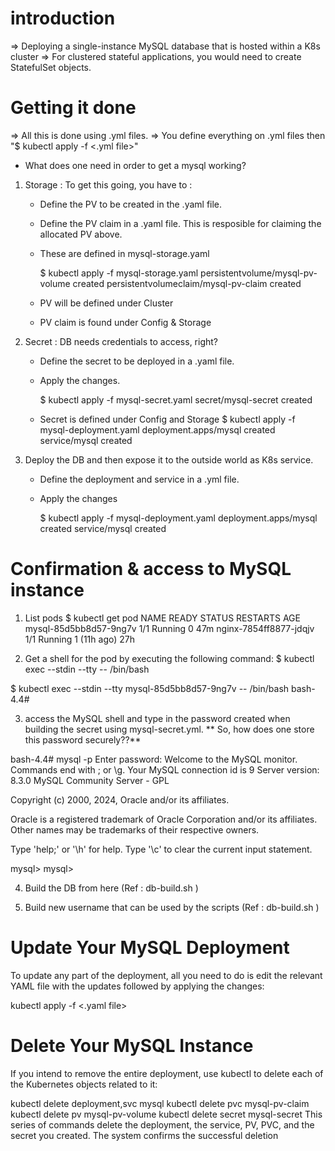 # introduction
=> Deploying a single-instance MySQL database that is hosted within a K8s cluster
=> For clustered stateful applications, you would need to create StatefulSet objects.

# Getting it done

=> All this is done using .yml files.
=> You define everything on .yml files then "$ kubectl apply -f <.yml file>"

- What does one need in order to get a mysql working?
1. Storage : To get this going, you have to :
   - Define the PV to be created in the .yaml file.
   - Define the PV claim in a .yaml file. This is resposible for claiming the allocated PV above.
   - These are defined in mysql-storage.yaml

     $ kubectl apply -f mysql-storage.yaml
       persistentvolume/mysql-pv-volume created
       persistentvolumeclaim/mysql-pv-claim created
   - PV will be defined under Cluster
   - PV claim is found under Config & Storage

2. Secret : DB needs credentials to access, right?
   - Define the secret to be deployed in a .yaml file.
   - Apply the changes.

     $ kubectl apply -f mysql-secret.yaml 
       secret/mysql-secret created

   - Secret is defined under Config and Storage
     $ kubectl apply -f mysql-deployment.yaml
       deployment.apps/mysql created
       service/mysql created


3. Deploy the DB and then expose it to the outside world as K8s service.
   - Define the deployment and service in a .yml file.
   - Apply the changes
  
     $ kubectl apply -f mysql-deployment.yaml
       deployment.apps/mysql created
       service/mysql created

# Confirmation & access to MySQL instance

1. List pods
 $ kubectl get pod
   NAME                     READY   STATUS    RESTARTS      AGE
   mysql-85d5bb8d57-9ng7v   1/1     Running   0             47m
   nginx-7854ff8877-jdqjv   1/1     Running   1 (11h ago)   27h

2. Get a shell for the pod by executing the following command:
 $ kubectl exec --stdin --tty <pod name> -- /bin/bash

 $ kubectl exec --stdin --tty mysql-85d5bb8d57-9ng7v -- /bin/bash
   bash-4.4#

3. access the MySQL shell and type in the password created when building the secret using mysql-secret.yml.
  ** So, how does one store this password securely??**

bash-4.4# mysql -p
Enter password: 
Welcome to the MySQL monitor.  Commands end with ; or \g.
Your MySQL connection id is 9
Server version: 8.3.0 MySQL Community Server - GPL

Copyright (c) 2000, 2024, Oracle and/or its affiliates.

Oracle is a registered trademark of Oracle Corporation and/or its
affiliates. Other names may be trademarks of their respective
owners.

Type 'help;' or '\h' for help. Type '\c' to clear the current input statement.

mysql> 
mysql> 

4. Build the DB from here (Ref : db-build.sh )

5. Build new username that can be used by the scripts (Ref : db-build.sh )

# Update Your MySQL Deployment

To update any part of the deployment, all you need to do is edit the relevant YAML file with the updates followed by applying the changes:

kubectl apply -f <.yaml file>

# Delete Your MySQL Instance


If you intend to remove the entire deployment, use kubectl to delete each of the Kubernetes objects related to it:

kubectl delete deployment,svc mysql
kubectl delete pvc mysql-pv-claim
kubectl delete pv mysql-pv-volume
kubectl delete secret mysql-secret
This series of commands delete the deployment, the service, PV, PVC, and the secret you created. The system confirms the successful deletion